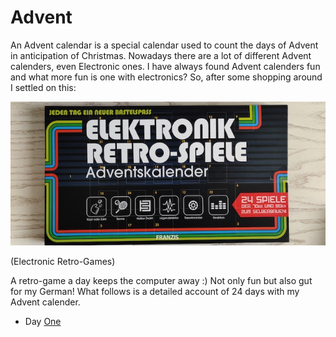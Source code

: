 # Advent

An Advent calendar is a special calendar used to count the days of Advent in anticipation of Christmas. Nowadays there are a lot of different Advent calenders, even Electronic ones. I have always found Advent calenders fun and what more fun is one with electronics? So, after some shopping around I settled on this:

![retrospiele](img/retrospiele.jpg)

(Electronic Retro-Games)

A retro-game a day keeps the computer away :) Not only fun but also gut for my German! What follows is a detailed account of 24 days with my Advent calender.

- Day [One](day/01.md)
